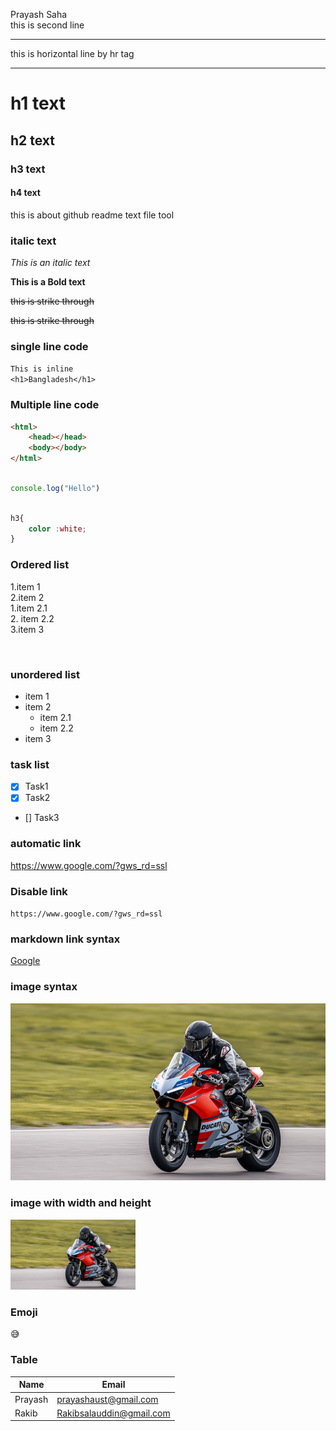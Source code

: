 <!-- markdown  -->
Prayash Saha 
<br/>
this is second line
<hr/>
this is horizontal line by hr tag 

---
# h1 text
<h2>h2 text</h2>

### h3 text
#### h4 text



<p>this is about github readme text file tool</p>

### italic text
_This is an italic text_

__This is a Bold text__

<del>this is strike through</del>

~~this is strike through~~
### single line code
`This is inline`  
`<h1>Bangladesh</h1>`

### Multiple line code
```html
<html>
    <head></head>
    <body></body>
</html>
```

```javascript

console.log("Hello")
```

```css

h3{
    color :white;
}
```
### Ordered list
1.item 1  
2.item 2  
        1.item 2.1  
        2. item 2.2  
3.item 3

<br/>

### unordered list

- item 1
- item 2
    - item 2.1
    - item 2.2
- item 3

### task list
- [x] Task1
- [x] Task2
- [] Task3

### automatic link

https://www.google.com/?gws_rd=ssl

### Disable link

`https://www.google.com/?gws_rd=ssl`

### markdown link syntax

[Google](https://www.google.com/?gws_rd=ssl)   


### image syntax    

![car](./images/racing.jpg)  

 ### image with width and height 

<img src="./images/racing.jpg" width="200" title="racing car" />  


### Emoji 
<!-- go to emojipedia  -->
😅

### Table

| Name | Email |
| --- | --- |
| Prayash | prayashaust@gmail.com |
| Rakib | Rakibsalauddin@gmail.com |


